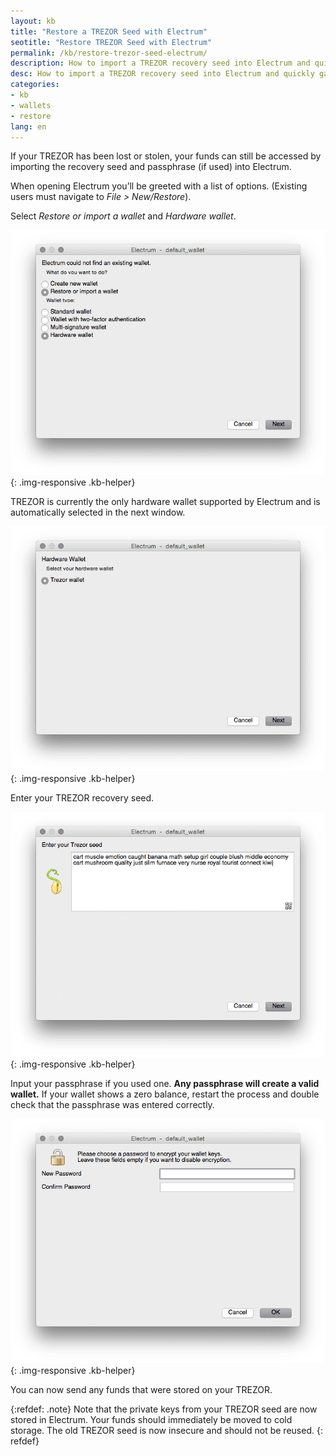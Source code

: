 ```yaml
---
layout: kb
title: "Restore a TREZOR Seed with Electrum"
seotitle: "Restore TREZOR Seed with Electrum"
permalink: /kb/restore-trezor-seed-electrum/
description: How to import a TREZOR recovery seed into Electrum and quickly gain access to funds if a TREZOR is lost, stolen, or damaged.
desc: How to import a TREZOR recovery seed into Electrum and quickly gain access to funds if a TREZOR is lost, stolen, or damaged.
categories: 
- kb
- wallets
- restore
lang: en
---
```

If your TREZOR has been lost or stolen, your funds can still be accessed by importing the recovery seed and passphrase (if used) into Electrum.

When opening Electrum you’ll be greeted with a list of options. (Existing users must navigate to *File > New/Restore*).

Select *Restore or import a wallet* and *Hardware wallet*.

![restore TREZOR seed electrum][restore]{: .img-responsive .kb-helper}

TREZOR is currently the only hardware wallet supported by Electrum and is automatically selected in the next window.

![hardware Electrum][hardware]{: .img-responsive .kb-helper}

Enter your TREZOR recovery seed.

![TREZOR recovery seed][seed]{: .img-responsive .kb-helper}

Input your passphrase if you used one. **Any passphrase will create a valid wallet.** If your wallet shows a zero balance, restart the process and double check that the passphrase was entered correctly.

![TREZOR passphrase][passphrase]{: .img-responsive .kb-helper}

You can now send any funds that were stored on your TREZOR.

{:refdef: .note}
Note that the private keys from your TREZOR seed are now stored in Electrum. Your funds should immediately be moved to cold storage. The old TREZOR seed is now insecure and should not be reused.
{: refdef}

[restore]: /img/kb/restore.png
[passphrase]: /img/kb/passphrase.png
[hardware]: /img/kb/hardware.png
[seed]: /img/kb/enterseed.png
